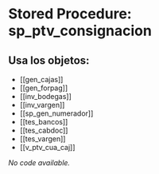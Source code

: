 # Stored Procedure: sp_ptv_consignacion

## Usa los objetos:
- [[gen_cajas]]
- [[gen_forpag]]
- [[inv_bodegas]]
- [[inv_vargen]]
- [[sp_gen_numerador]]
- [[tes_bancos]]
- [[tes_cabdoc]]
- [[tes_vargen]]
- [[v_ptv_cua_caj]]

*No code available.*
